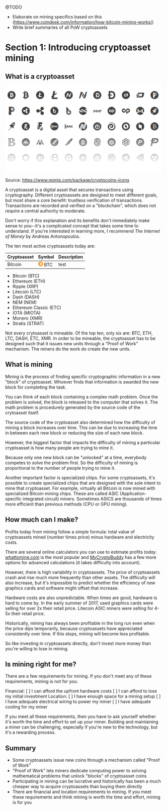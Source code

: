 @TODO
* Elaborate on mining specifics based on this (https://www.coindesk.com/information/how-bitcoin-mining-works/)
* Write brief summaries of all PoW cryptoassets

# Section 1: Introducing cryptoasset mining

## What is a cryptoasset

![Cryptoasset icons](../img/cryptocoin_icons.png)

Source: https://www.npmjs.com/package/cryptocoins-icons

A cryptoasset is a digital asset that secures transactions using cryptography. Different cryptoassets are designed to meet different goals, but most share a core benefit: trustless verification of transactions. Transactions are recorded and verified on a "blockchain", which does not require a central authority to moderate.

Don't worry if this explanation and its benefits don't immediately make sense to you--it's a complicated concept that takes some time to understand. If you're interested in learning more, I recommend *The Internet of Money* by Andreas Antonopoulos.

The ten most active cryptoassets today are: 

Cryptoasset | Symbol | Description |
|---|---|---|
Bitcoin | ![BTC icon](../img/icons/bitcoin.png) BTC | test

* Bitcoin (BTC)
* Ethereum (ETH)
* Ripple (XRP)
* Litecoin (LTC)
* Dash (DASH)
* NEM (NEM)
* Ethereum Classic (ETC)
* IOTA (MIOTA)
* Monero (XMR)
* Stratis (STRAT)

Not every crytoasset is mineable. Of the top ten, only six are: BTC, ETH, LTC, DASH, ETC, XMR. In order to be mineable, the cryptoasset has to be designed such that it issues new units through a "Proof of Work" mechanism. The miners do the work do create the new units.

## What is mining

Mining is the process of finding specific cryptographic information in a new "block" of cryptoasset. Whoever finds that information is awarded the new block for completing the task.

You can think of each block containing a complex math problem. Once the problem is solved, the block is released to the computer that solves it. The math problem is procedurely generated by the source code of the crytoasset itself. 

The source code of the cryptoasset also determined how the difficulty of mining a block increases over time. This can be due to increasing the time in between each new block or reducing the size of each new block.

However, the biggest factor that impacts the difficulty of mining a particular cryptoasset is how many people are trying to mine it. 

Because only one new block can be "unlocked" at a time, everybody competes to solve the problem first. So the difficulty of mining is proportional to the number of people trying to mine it.

Another important factor is specialized chips. For some cryptoassets, it's possible to create specialized chips that are designed with the sole intent to mine that cryptoasset. For example, virtually all Bitcoin is now mined with specialized Bitcoin mining chips. These are called ASIC (Application-specific integrated circuit) miners. Sometimes ASICS are thousands of times more efficient than previous methods (CPU or GPU mining).

## How much can I make?

Profits today from mining follow a simple formula: total value of cryptoassets mined (number times price) minus hardware and electricity costs.

There are several online calculators you can use to estimate profits *today*. [whattomine.com](https://www.whattomine.com) is the most popular and [MyCryptoBuddy](http://www.mycryptobuddy.com/EthereumMiningCalculator) has a few more options for advanced calculations (it takes difficulty into account).

However, there is high variability in cryptoassets. The price of cryptoassets crash and rise much more frequently than other assets. The difficulty will also increase, but it's impossible to predict whether the efficiency of new graphics cards and software might offset that increase. 

Hardware costs are also unpredictable. When times are good, hardware is hard to come by. In the early summer of 2017, used graphics cards were selling for over 2x their retail price. Litecoin ASIC miners were selling for 4-5x their retail price. 

Historically, mining has always been profitable in the long run even when the price dips temporarily, because cryptoassets have appreciated consistently over time. If this stops, mining will become less profitable.

So like investing in cryptoassets directly, don't invest more money than you're willing to lose in mining.

## Is mining right for me?

There are a few requirements for mining. If you don't meet any of these requirements, mining is not for you:

Financial:
[ ] I can afford the upfront hardware costs
[ ] I can afford to lose my initial investment
Location:
[ ] I have enough space for a mining setup
[ ] I have adequate electrical wiring to power my miner
[ ] I have adequate cooling for my miner

If you meet all these requirements, then you have to ask yourself whether it's worth the time and effort to set up your miner. Building and maintaining a miner can be challenging, especially if you're new to the technology, but it's a rewarding process.

## Summary

* Some cryptoassets issue new coins through a mechanism called "Proof of Work"
* "Proof of Work" lets miners dedicate computing power to solving mathematical problems that unlock "blocks" of cryptoasset coins
* Participating in mining can be lucrative and historically has been a much cheaper way to acquire cryptoassets than buying them directly
* There are financial and location requirements to mining. If you meet these requirements and think mining is worth the time and effort, mining is for you

